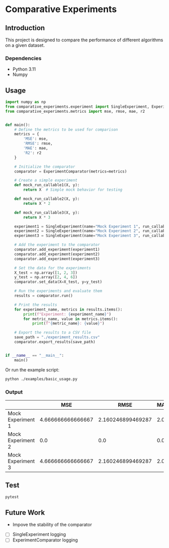 # Comparative Experiments

## Introduction

This project is designed to compare the performance of different algorithms on a given dataset.

### Dependencies

- Python 3.11
- Numpy

## Usage

```python
import numpy as np
from comparative_experiments.experiment import SingleExperiment, ExperimentComparator
from comparative_experiments.metrics import mse, rmse, mae, r2


def main():
    # Define the metrics to be used for comparison
    metrics = {
        'MSE': mse,
        'RMSE': rmse,
        'MAE': mae,
        'R2': r2
    }

    # Initialize the comparator
    comparator = ExperimentComparator(metrics=metrics)

    # Create a simple experiment
    def mock_run_callable1(X, y):
        return X  # Simple mock behavior for testing

    def mock_run_callable2(X, y):
        return X * 2

    def mock_run_callable3(X, y):
        return X * 3

    experiment1 = SingleExperiment(name="Mock Experiment 1", run_callable=mock_run_callable1)
    experiment2 = SingleExperiment(name="Mock Experiment 2", run_callable=mock_run_callable2)
    experiment3 = SingleExperiment(name="Mock Experiment 3", run_callable=mock_run_callable3)

    # Add the experiment to the comparator
    comparator.add_experiment(experiment1)
    comparator.add_experiment(experiment2)
    comparator.add_experiment(experiment3)

    # Set the data for the experiments
    X_test = np.array([1, 2, 3])
    y_test = np.array([2, 4, 6])
    comparator.set_data(X=X_test, y=y_test)

    # Run the experiments and evaluate them
    results = comparator.run()

    # Print the results
    for experiment_name, metrics in results.items():
        print(f"Experiment: {experiment_name}")
        for metric_name, value in metrics.items():
            print(f"{metric_name}: {value}")

    # Export the results to a CSV file
    save_path = "./experiment_results.csv"
    comparator.export_results(save_path)


if __name__ == "__main__":
    main()
```

Or run the example script:

```bash
python ./examples/basic_usage.py
```

### Output

|                   | MSE               | RMSE              | MAE | R2    |
|-------------------|-------------------|-------------------|-----|-------|
| Mock Experiment 1 | 4.666666666666667 | 2.160246899469287 | 2.0 | -0.75 |
| Mock Experiment 2 | 0.0               | 0.0               | 0.0 | 1.0   |
| Mock Experiment 3 | 4.666666666666667 | 2.160246899469287 | 2.0 | -0.75 |

## Test

```bash
pytest
```

## Future Work

- Impove the stability of the comparator
- [ ] SingleExperiment logging
- [ ] ExperimentComparator logging
